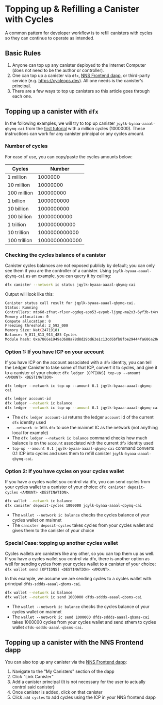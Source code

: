 # Topping up & Refilling a Canister with Cycles

A common pattern for developer workflow is to refill canisters with cycles so they can continue to operate as intended.

## Basic Rules 

1. Anyone can top up any canister deployed to the Internet Computer (does not need to be the author or controller).
2. One can top up a canister via `dfx`, [NNS Frontend dapp](https://nns.ic0.app), or third-party service (e.g. https://cycleops.dev). All one needs is the canister's principal.
3. There are a few ways to top up canisters so this article goes through each one.


## Topping up a canister with `dfx`

In the following examples, we will try to top up canister `jqylk-byaaa-aaaal-qbymq-cai` from the [first tutorial](../../tutorials/deploy_sample_app.md) with a million cycles (1000000). These instructions can work for any canister principal or any cycles amount.


### Number of cycles
For ease of use, you can copy/paste the cycles amounts below:

| Cycles            | Number        |
| -----------       | -----------   |
| 1 million         | 1000000         |
| 10 million        | 10000000         |
| 100 million       | 100000000         |
| 1 billion         | 1000000000         |
| 10 billion        | 1000000000         |
| 100 billion        | 10000000000         |
| 1 trillion         | 100000000000         |
| 10 trillion        | 1000000000000         |
| 100 trillion        | 10000000000000         |

### Checking the cycles balance of a canister

Canister cycles balances are not exposed publicly by default; you can only see them if you are the controller of a canister. Using `jqylk-byaaa-aaaal-qbymq-cai` as an example, you can query it by calling:

```bash
dfx canister --network ic status jqylk-byaaa-aaaal-qbymq-cai
```

Output will look like this:

```bash
Canister status call result for jqylk-byaaa-aaaal-qbymq-cai.
Status: Running
Controllers: mto6d-zfnut-rlsxr-ogdeg-apo53-evpob-ljgnp-ma2x3-6yf3b-t4rd5-qqe t5j57-vyaaa-aaaal-qatsq-cai
Memory allocation: 0
Compute allocation: 0
Freezing threshold: 2_592_000
Memory Size: Nat(2471918)
Balance: 9_811_813_913_485 Cycles
Module hash: 0xe7866e1949e3688a78d8d29bd63e1c13cd6bfb8fbe29444fa606a20e0b1e33f0
```

### Option 1: If you have ICP on your account

If you have ICP on the account associated with a `dfx` identity, you can tell the Ledger Canister to take some of that ICP, convert it to cycles, and give it to a canister of your choice: `dfx ledger [OPTIONS] top-up --amount <AMOUNT> <DESTINATION>`

`dfx ledger --network ic top-up --amount 0.1 jqylk-byaaa-aaaal-qbymq-cai`

```bash
dfx ledger account-id
dfx ledger --network ic balance
dfx ledger --network ic top-up --amount 0.1 jqylk-byaaa-aaaal-qbymq-cai
```

-   The `dfx ledger account-id` returns the ledger `account` id of the current `dfx` identity used
-   `--network ic` tells `dfx` to use the mainnet IC as the network (not anything local for example)
-   The `dfx ledger --network ic balance` command checks how much balance is on the `account` associated with the current `dfx` identity used
-   `top-up --amount 0.1 jqylk-byaaa-aaaal-qbymq-cai` command converts 0.1 ICP into cycles and uses them to refill canister `jqylk-byaaa-aaaal-qbymq-cai`.


### Option 2: If you have cycles on your cycles wallet

If you have a cycles wallet you control via dfx, you can send cycles from your cycles wallet to a canister of your choice: `dfx canister deposit-cycles <AMOUNT> <DESTINATION>`.

```bash
dfx wallet --network ic balance
dfx canister deposit-cycles 1000000 jqylk-byaaa-aaaal-qbymq-cai 
```

-   The `wallet --network ic balance` checks the cycles balance of your cycles wallet on mainnet
-   The `canister deposit-cycles` takes cycles from your cycles wallet and gives them to the canister of your choice

### Special Case: topping up another cycles wallet

Cycles wallets are canisters like any other, so you can top them up as well. If you have a cycles wallet you control via dfx, there is another option as well for sending cycles from your cycles wallet to a canister of your choice: `dfx wallet send [OPTIONS] <DESTINATION> <AMOUNT>`.

In this example, we assume we are sending cycles to a cycles wallet with principal `dfds-sddds-aaaal-qbsms-cai`.

```bash
dfx wallet --network ic balance
dfx wallet --network ic send 1000000 dfds-sddds-aaaal-qbsms-cai 
```

-   The `wallet --network ic balance` checks the cycles balance of your cycles wallet on mainnet
-   The `wallet --network ic send 1000000 dfds-sddds-aaaal-qbsms-cai` takes 1000000 cycles from your cycles wallet and send sthem to cycles wallet `dfds-sddds-aaaal-qbsms-cai`.

## Topping up a canister with the NNS Frontend dapp

You can also top up any canister via the [NNS Frontend dapp](https://nns.ic0.app):

1. Navigate to the "My Canisters" section of the dapp
2. Click "Link Canister" 
3. Add a canister principal (It is not necessary for the user to actually control said canister)
4. Once canister is added, click on that canister
5. Click `add cycles` to add cycles using the ICP in your NNS frontend dapp